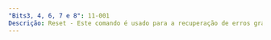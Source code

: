 ```yaml
---
"Bits3, 4, 6, 7 e 8": 11-001
Descrição: Reset - Este comando é usado para a recuperação de erros graves (FRMR), indica que o nó reinicializou o seu número de sequência de envio, o destinatário deve também reinicializar o seu número de sequência de resposta.
---
```

